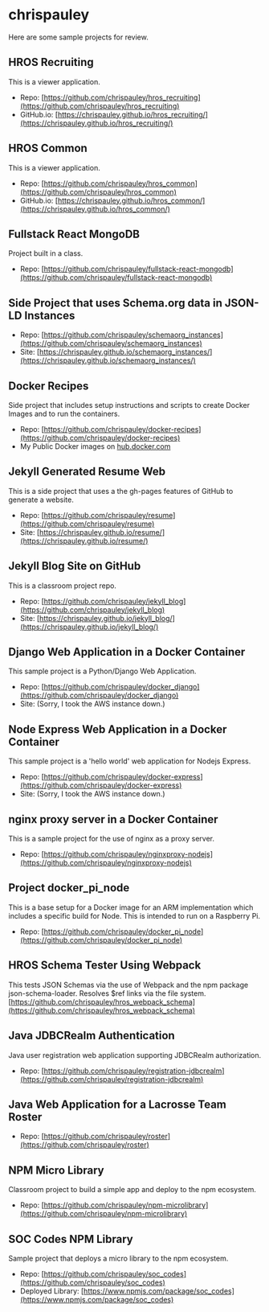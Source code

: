 # chrispauley

Here are some sample projects for review.

## HROS Recruiting
This is a viewer application.
* Repo: [https://github.com/chrispauley/hros_recruiting](https://github.com/chrispauley/hros_recruiting)
* GitHub.io: [https://chrispauley.github.io/hros_recruiting/](https://chrispauley.github.io/hros_recruiting/)


## HROS Common
This is a viewer application.
* Repo: [https://github.com/chrispauley/hros_common](https://github.com/chrispauley/hros_common)
* GitHub.io: [https://chrispauley.github.io/hros_common/](https://chrispauley.github.io/hros_common/)


## Fullstack React MongoDB
Project built in a class.
* Repo: [https://github.com/chrispauley/fullstack-react-mongodb](https://github.com/chrispauley/fullstack-react-mongodb)


## Side Project that uses Schema.org data in JSON-LD Instances
* Repo: [https://github.com/chrispauley/schemaorg_instances](https://github.com/chrispauley/schemaorg_instances)
* Site: [https://chrispauley.github.io/schemaorg_instances/](https://chrispauley.github.io/schemaorg_instances/)


## Docker Recipes
Side project that includes setup instructions and scripts to create Docker Images and to run the containers.
* Repo: [https://github.com/chrispauley/docker-recipes](https://github.com/chrispauley/docker-recipes)
* My Public Docker images on [hub.docker.com](https://hub.docker.com/r/chrispauley)


## Jekyll Generated Resume Web
This is a side project that uses a the gh-pages features of GitHub to generate a website.
* Repo: [https://github.com/chrispauley/resume](https://github.com/chrispauley/resume)
* Site: [https://chrispauley.github.io/resume/](https://chrispauley.github.io/resume/)

## Jekyll Blog Site on GitHub
This is a classroom project repo.
* Repo: [https://github.com/chrispauley/jekyll_blog](https://github.com/chrispauley/jekyll_blog)
* Site: [https://chrispauley.github.io/jekyll_blog/](https://chrispauley.github.io/jekyll_blog/)

## Django Web Application in a Docker Container
This sample project is a Python/Django Web Application.
* Repo: [https://github.com/chrispauley/docker_django](https://github.com/chrispauley/docker_django)
* Site: (Sorry, I took the AWS instance down.)

## Node Express Web Application in a Docker Container
This sample project is a 'hello world' web application for Nodejs Express.
* Repo: [https://github.com/chrispauley/docker-express](https://github.com/chrispauley/docker-express)
* Site: (Sorry, I took the AWS instance down.)

## nginx proxy server in a Docker Container
This is a sample project for the use of nginx as a proxy server.
* Repo: [https://github.com/chrispauley/nginxproxy-nodejs](https://github.com/chrispauley/nginxproxy-nodejs)


## Project docker_pi_node
This is a base setup for a Docker image for an ARM implementation which includes a specific build for Node. This is intended to run on a Raspberry Pi.
* Repo: [https://github.com/chrispauley/docker_pi_node](https://github.com/chrispauley/docker_pi_node)


## HROS Schema Tester Using Webpack
This tests JSON Schemas via the use of Webpack and the npm package json-schema-loader. Resolves $ref links via the file system.
[https://github.com/chrispauley/hros_webpack_schema](https://github.com/chrispauley/hros_webpack_schema)

## Java JDBCRealm Authentication
Java user registration web application supporting JDBCRealm authorization.
* Repo: [https://github.com/chrispauley/registration-jdbcrealm](https://github.com/chrispauley/registration-jdbcrealm)

## Java Web Application for a Lacrosse Team Roster
* Repo: [https://github.com/chrispauley/roster](https://github.com/chrispauley/roster)


## NPM Micro Library
Classroom project to build a simple app and deploy to the npm ecosystem.
* Repo: [https://github.com/chrispauley/npm-microlibrary](https://github.com/chrispauley/npm-microlibrary)

## SOC Codes NPM Library
Sample project that deploys a micro library to the npm ecosystem.
* Repo: [https://github.com/chrispauley/soc_codes](https://github.com/chrispauley/soc_codes)
* Deployed Library: [https://www.npmjs.com/package/soc_codes](https://www.npmjs.com/package/soc_codes)
